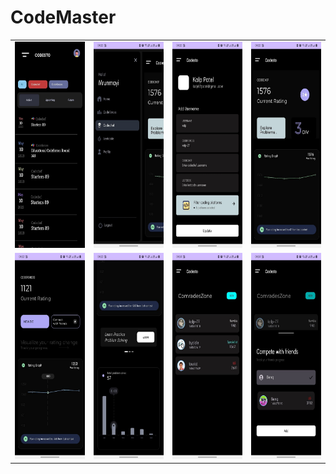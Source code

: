 # CodeMaster
<table>
  <tr>
    <td> <img src="https://raw.githubusercontent.com/kalp-77/Codesto/master/screenshots/mainscreen.jpg" widhth="330" height="330">
    <td> <img src="https://raw.githubusercontent.com/kalp-77/Codesto/master/screenshots/navdrawer.jpg" widhth="330" height="330">
    <td><img src="https://raw.githubusercontent.com/kalp-77/Codesto/master/screenshots/platformscreen.jpg" widhth="330" height="330">
    <td> <img src="https://raw.githubusercontent.com/kalp-77/Codesto/master/screenshots/codechef.jpg" widhth="330" height="330">
  </tr>
  <tr>
    <td> <img src="https://raw.githubusercontent.com/kalp-77/Codesto/master/screenshots/codeforcesmain.jpg" widhth="330" height="330">
    <td> <img src="https://raw.githubusercontent.com/kalp-77/Codesto/master/screenshots/codeforces.jpg" widhth="330" height="330">
    <td><img src="https://raw.githubusercontent.com/kalp-77/Codesto/master/screenshots/addfriends.jpg" widhth="330" height="330">
    <td> <img src="https://raw.githubusercontent.com/kalp-77/Codesto/master/screenshots/add.jpg" widhth="330" height="330">
  </tr>
 </table>
